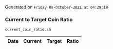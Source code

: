 Generated on `Friday 08-October-2021 at 04:29:19`

### Current to Target Coin Ratio
`current_coin_ratio.sh`

Date|Current|Target|Ratio
---|---|---|---
